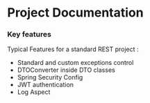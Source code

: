 # Project Documentation

### Key features

Typical Features for a standard REST project :

* Standard and custom exceptions control 
* DTOConverter inside DTO classes
* Spring Security Config
* JWT authentication
* Log Aspect
